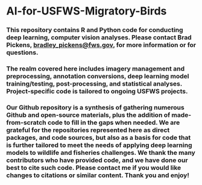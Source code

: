 # AI-for-USFWS-Migratory-Birds
### This repository contains R and Python code for conducting deep learning, computer vision analyses. Please contact Brad Pickens, bradley_pickens@fws.gov, for more information or for questions.

### The realm covered here includes imagery management and preprocessing, annotation conversions, deep learning model training/testing, post-processing, and statistical analyses. Project-specific code is tailored to ongoing USFWS projects. 

### Our Github repository is a synthesis of gathering numerous Github and open-source materials, plus the addition of made-from-scratch code to fill in the gaps when needed. We are grateful for the repositories represented here as direct packages, and code sources, but also as a basis for code that is further tailored to meet the needs of applying deep learning models to wildlife and fisheries challenges. We thank the many contributors who have provided code, and we have done our best to cite such code. Please contact me if you would like changes to citations or similar content. Thank you and enjoy!   

